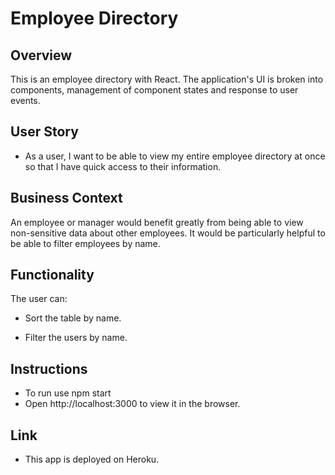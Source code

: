 # Employee Directory

## Overview

This is an employee directory with React. The application's UI is broken into components, management of component states and response to user events.

## User Story

* As a user, I want to be able to view my entire employee directory at once so that I have quick access to their information.

## Business Context

An employee or manager would benefit greatly from being able to view non-sensitive data about other employees. It would be particularly helpful to be able to filter employees by name.

## Functionality

The user can:

  * Sort the table by name.

  * Filter the users by name.

## Instructions
* To run use npm start
* Open http://localhost:3000 to view it in the browser.

## Link
* This app is deployed on Heroku.
